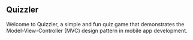 
##  Quizzler
Welcome to Quizzler, a simple and fun quiz game that demonstrates the Model-View-Controller (MVC) design pattern in mobile app development.
